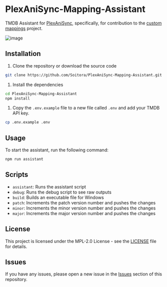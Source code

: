 # PlexAniSync-Mapping-Assistant
TMDB Assistant for [PlexAniSync](https://github.com/RickDB/PlexAniSync/), specifically, for contribution to the [custom mappings](https://github.com/RickDB/PlexAniSync-Custom-Mappings) project.

![image](https://user-images.githubusercontent.com/10836780/230778146-3611f42c-6e2e-4d73-9f2f-d360d211499e.png)

## Installation
1. Clone the repository or download the source code
```bash
git clone https://github.com/Soitora/PlexAniSync-Mapping-Assistant.git
```
1. Install the dependencies
```bash
cd PlexAniSync-Mapping-Assistant
npm install
```

1. Copy the `.env.example` file to a new file called `.env` and add your TMDB API key.
```bash
cp .env.example .env
```

## Usage
To start the assistant, run the following command:
```bash
npm run assistant
```

## Scripts
- `assistant`: Runs the assistant script
- `debug`: Runs the debug script to see raw outputs
- `build`: Builds an executable file for Windows
- `patch`: Increments the patch version number and pushes the changes
- `minor`: Increments the minor version number and pushes the changes
- `major`: Increments the major version number and pushes the changes

## License
This project is licensed under the MPL-2.0 License - see the [LICENSE](./LICENSE) file for details.

## Issues
If you have any issues, please open a new issue in the [Issues](https://github.com/Soitora/PlexAniSync-Mapping-Assistant/issues) section of this repository.
